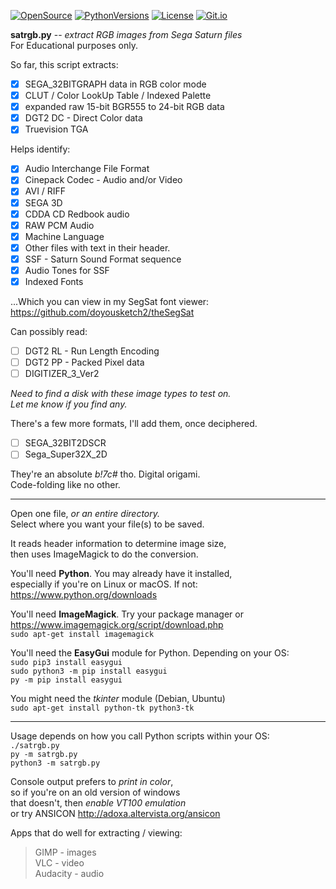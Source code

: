 [![OpenSource](https://img.shields.io/badge/Open-Source-orange.svg)](https://github.com/doyousketch2)  [![PythonVersions](https://img.shields.io/badge/Python-3.x-blue.svg)](https://www.python.org/)  [![License](https://img.shields.io/badge/license-GPL--v3-lightgrey.svg)](https://www.gnu.org/licenses/gpl-3.0.en.html)  [![Git.io](https://img.shields.io/badge/Git.io-vNcV1-233139.svg)](https://git.io/vNcV1) 

**satrgb.py** -- *extract RGB images from Sega Saturn files*  
For Educational purposes only.  

So far, this script extracts:  
- [x] SEGA_32BITGRAPH data in RGB color mode  
- [x] CLUT / Color LookUp Table / Indexed Palette  
- [x] expanded raw 15-bit BGR555 to 24-bit RGB data  
- [x] DGT2 DC - Direct Color data  
- [x] Truevision TGA  

Helps identify:  
- [x] Audio Interchange File Format  
- [x] Cinepack Codec - Audio and/or Video  
- [x] AVI / RIFF  
- [x] SEGA 3D  
- [x] CDDA CD Redbook audio  
- [x] RAW PCM Audio  
- [x] Machine Language  
- [x] Other files with text in their header.  
- [x] SSF - Saturn Sound Format sequence
- [x] Audio Tones for SSF  
- [x] Indexed Fonts  

...Which you can view in my SegSat font viewer:  
https://github.com/doyousketch2/theSegSat

Can possibly read:  
- [ ] DGT2 RL - Run Length Encoding  
- [ ] DGT2 PP - Packed Pixel data  
- [ ] DIGITIZER_3_Ver2  

*Need to find a disk with these image types to test on.*  
*Let me know if you find any.*  

There's a few more formats, I'll add them, once deciphered.  
- [ ] SEGA_32BIT2DSCR  
- [ ] Sega_Super32X_2D  

They're an absolute *b!7c#* tho.  Digital origami.  
Code-folding like no other.  

---

Open one file, *or an entire directory.*  
Select where you want your file(s) to be saved.  

It reads header information to determine image size,  
then uses ImageMagick to do the conversion.  

You'll need **Python**.  You may already have it installed,  
especially if you're on Linux or macOS.  If not:  
https://www.python.org/downloads

You'll need **ImageMagick**.  Try your package manager or  
https://www.imagemagick.org/script/download.php  
    `sudo apt-get install imagemagick`  

You'll need the **EasyGui** module for Python.  Depending on your OS:  
    `sudo pip3 install easygui`  
    `sudo python3 -m pip install easygui`  
    `py -m pip install easygui`  

You might need the *tkinter* module (Debian, Ubuntu)  
    `sudo apt-get install python-tk python3-tk`  

---
Usage depends on how you call Python scripts within your OS:  
    `./satrgb.py`  
    `py -m satrgb.py`  
    `python3 -m satrgb.py`  

Console output prefers to *print in color*,  
so if you're on an old version of windows  
that doesn't, then *enable VT100 emulation*  
or try ANSICON  http://adoxa.altervista.org/ansicon  

Apps that do well for extracting / viewing:  
>GIMP - images  
>VLC - video  
>Audacity - audio  
